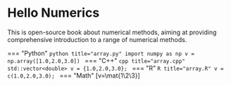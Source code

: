 # Hello Numerics
$\newcommand{\mat}[1]{\left[\begin{matrix}#1\end{matrix}\right]}$
This is open-source book about numerical methods, aiming at providing comprehensive introduction to a range of numerical methods.

=== "Python"
    ```python title="array.py"
    import numpy as np
    v = np.array([1.0,2.0,3.0])
    ```
=== "C++"
    ```cpp title="array.cpp"
    std::vector<double> v = {1.0,2.0,3.0};
    ```
=== "R"
    ```R title="array.R"
    v = c(1.0,2.0,3.0);
    ```
=== "Math"
    \[v=\mat{1\\2\\3}\]
